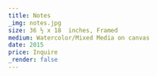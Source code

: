 ```yaml
---
title: Notes
_img: notes.jpg
size: 36 ½ x 18  inches, Framed
medium: Watercolor/Mixed Media on canvas
date: 2015
price: Inquire 
_render: false
---
```

